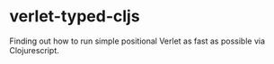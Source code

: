 # verlet-typed-cljs

Finding out how to run simple positional Verlet as fast as possible via Clojurescript.
